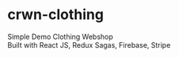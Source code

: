 # crwn-clothing

Simple Demo Clothing Webshop 
<br>
Built with React JS, Redux Sagas, Firebase, Stripe
